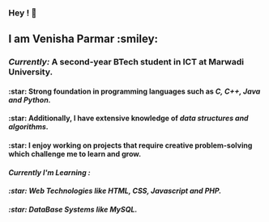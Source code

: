 ### Hey ! 👋
<h2> I am Venisha Parmar :smiley: </h2>
<h3> <i>Currently: </i>A second-year BTech student in ICT at Marwadi University.</h3>
<h4> :star: Strong foundation in programming languages such as <i> C, C++, Java and Python.</i></h4>
<h4> :star: Additionally, I have extensive knowledge of<i> data structures and algorithms.</i></h4>
<h4> :star: I enjoy working on projects that require creative problem-solving which challenge me to learn and grow.</h4>

<h4> <i>Currently I'm Learning :</h4> 
<h4> :star: Web Technologies like <i> HTML, CSS, Javascript and PHP.</i></h4>
<h4> :star: DataBase Systems like <i> MySQL. </i></h4>



